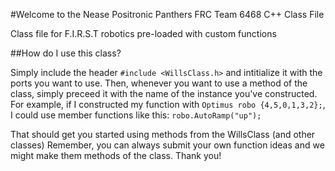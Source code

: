 #Welcome to the Nease Positronic Panthers FRC Team 6468 C++ Class File

Class file for F.I.R.S.T robotics pre-loaded with custom functions

##How do I use this class?

  Simply include the header `#include <WillsClass.h>` and intitialize it with the ports you want to use.
  Then, whenever you want to use a method of the class, simply preceed it with the name of the instance
  you've constructed. For example, if I constructed my function with `Optimus robo {4,5,0,1,3,2};`, I could
  use member functions like this: `robo.AutoRamp("up");` 
  
  That should get you started using methods from the WillsClass (and other classes) 
  Remember, you can always submit your own function ideas and we might make them methods of
  the class. Thank you!

